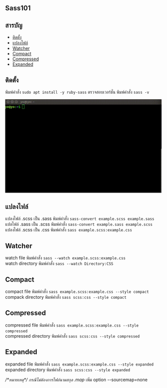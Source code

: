 ## Sass101

## สารบัญ
- [ติดตั้ง](#ติดตั้ง)
- [แปลงไฟล์](#แปลงไฟล์)
- [Watcher](#watcher)
- [Compact](#compact)
- [Compressed](#compressed)
- [Expanded](#expanded)

## ติดตั้ง
พิมพ์คำสั่ง `sudo apt install -y ruby-sass`
ตรวจสอบเวอร์ชั่น พิมพ์คำสั่ง `sass -v`

![sass version](./img/install_sass.gif)

## แปลงไฟล์
แปลงไฟล์ .scss เป็น .sass พิมพ์คำสั่ง `sass-convert example.scss example.sass`<br>
แปลไฟล์ .sass เป็น .scss พิมพ์คำสั่ง `sass-convert example.sass example.scss`<br>
แปลงไฟล์ .scss เป็น .css พิมพ์คำสั่ง `sass example.scss:example.css`

## Watcher
watch file พิมพ์คำสั่ง `sass --watch example.scss:example.css`<br>
watch directory พิมพ์คำสั่ง `sass --watch Directory:CSS`

## Compact
compact file พิมพ์คำสั่ง `sass example.scss:example.css --style compact`<br>
compack directory พิมพ์คำสั่ง `sass scss:css --style compact`<br>

## Compressed
compressed file พิมพ์คำสั่ง `sass example.scss:example.css --style compressed`<br>
compressed directory พิมพ์คำสั่ง `sass scss:css --style compressed`<br>

## Expanded
expanded file พิมพ์คำสั่ง `sass example.scss:example.css --style expanded`<br>
expanded directory พิมพ์คำสั่ง `sass scss:css --style expanded`<br>

_/\*หมายเหตุ\*/ กรณีไม่ต้องการไฟล์นามสกุล .map_ เพิ่ม option --sourcemap=none
